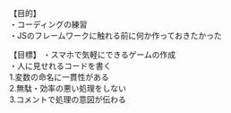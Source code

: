 【目的】<br>
・コーディングの練習<br>
・JSのフレームワークに触れる前に何か作っておきたかった<br>

【目標】
・スマホで気軽にできるゲームの作成<br>
・人に見せれるコードを書く<br>
  1.変数の命名に一貫性がある<br>
  2.無駄・効率の悪い処理をしない<br>
  3.コメントで処理の意図が伝わる<br>
